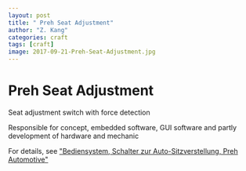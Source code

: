```yaml
---
layout: post
title: " Preh Seat Adjustment"
author: "Z. Kang"
categories: craft
tags: [craft]
image: 2017-09-21-Preh-Seat-Adjustment.jpg
---
```


# Preh Seat Adjustment

Seat adjustment switch with force detection

Responsible for concept, embedded software, GUI software and partly development of hardware and mechanic

For details, see
["Bediensystem, Schalter zur Auto-Sitzverstellung, Preh Automotive"](https://www.youtube.com/watch?v=TmFos2D3FRs)